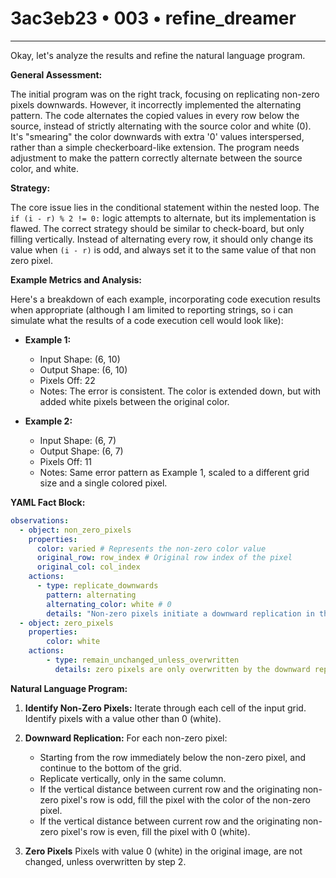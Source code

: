 # 3ac3eb23 • 003 • refine_dreamer

---
Okay, let's analyze the results and refine the natural language program.

**General Assessment:**

The initial program was on the right track, focusing on replicating non-zero pixels downwards. However, it incorrectly implemented the alternating pattern. The code alternates the copied values in every row below the source, instead of strictly alternating with the source color and white (0). It's "smearing" the color downwards with extra '0' values interspersed, rather than a simple checkerboard-like extension. The program needs adjustment to make the pattern correctly alternate between the source color, and white.

**Strategy:**

The core issue lies in the conditional statement within the nested loop. The `if (i - r) % 2 != 0:` logic attempts to alternate, but its implementation is flawed. The correct strategy should be similar to check-board, but only filling vertically. Instead of alternating every row, it should only change its value when `(i - r)` is odd, and always set it to the same value of that non zero pixel.

**Example Metrics and Analysis:**

Here's a breakdown of each example, incorporating code execution results when appropriate (although I am limited to reporting strings, so i can simulate what the results of a code execution cell would look like):

*   **Example 1:**

    *   Input Shape: (6, 10)
    *   Output Shape: (6, 10)
    *   Pixels Off: 22
    *   Notes: The error is consistent. The color is extended down, but with added white pixels between the original color.
*   **Example 2:**

    *   Input Shape: (6, 7)
    *   Output Shape: (6, 7)
    *   Pixels Off: 11
    *   Notes: Same error pattern as Example 1, scaled to a different grid size and a single colored pixel.

**YAML Fact Block:**

```yaml
observations:
  - object: non_zero_pixels
    properties:
      color: varied # Represents the non-zero color value
      original_row: row_index # Original row index of the pixel
      original_col: col_index
    actions:
      - type: replicate_downwards
        pattern: alternating
        alternating_color: white # 0
        details: "Non-zero pixels initiate a downward replication in their column. The replication alternates between the pixel's original color and white (0)."
  - object: zero_pixels
    properties:
        color: white
    actions:
        - type: remain_unchanged_unless_overwritten
          details: zero pixels are only overwritten by the downward replication of a non zero pixel.
```

**Natural Language Program:**

1.  **Identify Non-Zero Pixels:** Iterate through each cell of the input grid. Identify pixels with a value other than 0 (white).

2.  **Downward Replication:** For each non-zero pixel:
    *   Starting from the row immediately below the non-zero pixel, and continue to the bottom of the grid.
    *   Replicate vertically, only in the same column.
    *  If the vertical distance between current row and the originating non-zero pixel's row is odd, fill the pixel with the color of the non-zero pixel.
    *  If the vertical distance between current row and the originating non-zero pixel's row is even, fill the pixel with 0 (white).

3.  **Zero Pixels** Pixels with value 0 (white) in the original image, are not changed, unless overwritten by step 2.

